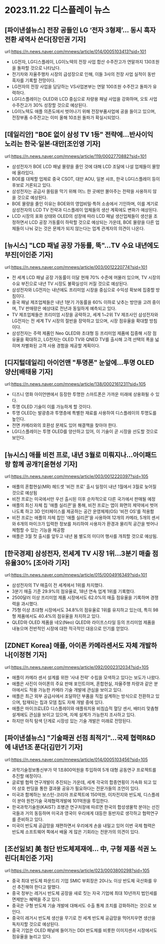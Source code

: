 # 2023.11.22 디스플레이 뉴스

## [파이낸셜뉴스] 전장 공들인 LG ‘전자 3형제’… 동시 흑자전환 새역사 쓴다[장민권 기자]
url:https://n.news.naver.com/mnews/article/014/0005103413?sid=101
- LG전자, LG디스플레이, LG이노텍의 전장 사업 합산 수주잔고가 연말까지 130조원을 돌파할 것으로 나타났다.
- 전기차와 자율주행차 시장의 급성장으로 인해, 이들 3사의 전장 사업 실적이 동반 흑자를 기록할 전망이다.
- LG전자의 전장 사업을 담당하는 VS사업본부는 연말 100조원 수주잔고 돌파가 유력하다.
- LG디스플레이는 OLED와 LCD 중심으로 차량용 패널 사업을 강화하며, 오토 사업 수주잔고가 30% 성장할 것으로 예상된다.
- LG이노텍도 애플 의존도에서 벗어나기 위해 전장부품사업에 공을 들이고 있으며, 전장부품 수주잔고는 이미 올해 10조원 돌파가 확실시되었다.

## [데일리안] "BOE 없이 삼성 TV 1등" 전략에…반사이익 노리는 한국·일본·대만[조인영 기자]
url:https://n.news.naver.com/mnews/article/119/0002770882?sid=101
- 삼성전자가 BOE LCD 패널 물량을 줄인 것에 대해 LCD 조달에 나설 업체들이 물망에 올라있다.
- BOE를 대체할 업체로 중국 CSOT, 대만 AOU, 일본 샤프, 한국 LG디스플레이 등이 후보로 거론되고 있다.
- 삼성전자는 공급사 쏠림을 막기 위해 어느 한 곳에만 몰아주는 전략을 사용하지 않을 것으로 예상된다.
- BOE 물량을 줄인 이유는 BOE와의 영업비밀·특허 소송에서 기인하며, 이를 계기로 삼성전자의 LCD TV 전략과 디스플레이 업체들의 생산 계획에도 변화가 예상된다.
- LCD 시장의 포화 상태와 OLED의 성장에 따라 LCD 패널 생산업체들이 생산을 조정하면서 LCD 공장 가동률이 하락할 것으로 예상되는 가운데, BOE 물량을 다른 업체들이 나눠 갖는 것은 문제가 되지 않는다는 업계 관계자의 의견이 나온다.

## [뉴시스] "LCD 패널 공장 가동률, 뚝"…TV 수요 내년에도 부진[이인준 기자]
url:https://n.news.naver.com/mnews/article/003/0012220774?sid=101
- 전 세계 LCD 패널 공장 가동률이 이달 현재 70% 수준에 머물러 있으며, TV 시장의 수요 부진으로 내년 TV 시장도 불확실성이 커질 것으로 예상된다.
- 삼성전자와 LG전자는 내년에도 프리미엄 시장을 중심으로 수익성 확보에 집중할 방침이다.
- 중국 패널 제조업체들은 내년 1분기 가동률을 60% 이하로 낮추는 방안을 고려 중이며, TV 판매량은 예상대로 전년과 동일하게 예측되고 있다.
- TV 제조업체들은 프리미엄 시장을 공략하고, 세계 1~2위 TV 제조사인 삼성전자와 LG전자는 전 세계 TV 시장의 절반을 장악하고 있으며, 시장 점유율을 확대할 방침이다.
- 삼성전자는 주력 제품인 Neo QLED와 초대형 등 프리미엄 제품에 집중해 시장 점유율을 확대하고, LG전자는 OLED TV와 QNED TV를 출시해 고객 선택의 폭을 넓히며 차별화된 고객 사용 경험을 제공할 계획이다.

## [디지털데일리] 아이언맨 "투명폰" 눈앞에…투명 OLED 양산[배태용 기자]
url:https://n.news.naver.com/mnews/article/138/0002161231?sid=105
- 디즈니 영화 아이언맨에서 등장한 투명한 스마트폰은 가까운 미래에 상용화될 수 있다.
- 투명 OLED 기술이 이를 가능하게 할 것이다.
- 투명 OLED는 발광층과 투명층에 특별한 재료를 사용하여 디스플레이의 투명도를 높인다.
- 전면 카메라와의 호환성 문제도 있어 해결책을 찾아야 한다.
- LG디스플레이는 투명 OLED를 양산하고 있어, 이 기술이 곧 시장을 선도할 것으로 보인다.

## [뉴시스] 애플 비전 프로, 내년 3월로 미뤄지나…아이패드랑 함께 공개?[윤현성 기자]
url:https://n.news.naver.com/mnews/article/003/0012220397?sid=105
- 애플의 혼합현실(MR) 헤드셋 '비전 프로' 출시 일정이 내년 1월에서 3월로 늦어질 것으로 예상됨
- 비전 프로는 미국에서만 우선 출시된 이후 순차적으로 다른 국가에서 판매될 예정
- 애플의 최신 자체 칩 '애플 실리콘'을 통해, 비전 프로는 앱이 화면의 제약에서 벗어나도록 하고 3D 인터페이스를 제공하는 공간 운영체제(OS) '비전 OS'를 적용함
- 비전 프로는 애플의 자체 칩인 '애플 실리콘'을 사용하여 12개의 카메라, 5개의 센서와 6개의 마이크가 입력한 정보를 처리하여 사용자가 환경과 물리적 공간을 벗어나 체험할 수 있는 기능을 제공함
- 애플은 3월 첫 출시를 앞두고 내년 봄 별도의 미디어 행사를 개최할 것으로 예상됨.

## [한국경제] 삼성전자, 전세계 TV 시장 1위…3분기 매출 점유율30% [조아라 기자]
url:https://n.news.naver.com/mnews/article/015/0004916349?sid=101
- 삼성전자의 TV 매출이 전 세계에서 1위를 차지했다.
- 3분기 매출 기준 29.9%의 점유율로, 18년 연속 업계 1위를 기록했다.
- 2500달러 이상 프리미엄 제품 시장에서도 62.0%의 매출 점유율을 기록하며 경쟁력을 과시했다.
- 75형 이상 초대형 시장에서도 34.8%의 점유율로 1위를 유지하고 있는데, 특히 98형 제품에서도 40.4%의 점유율을 차지하고 있다.
- QLED와 OLED 제품을 네오(Neo) QLED와 라이프스타일 등의 프리미엄 제품을 내놓으며 전반적인 시장에 대한 적극적인 대응으로 인기를 얻었다.

## [ZDNET Korea] 애플, 아이폰 카메라센서도 자체 개발하나[이정현 기자]
url:https://n.news.naver.com/mnews/article/092/0002312034?sid=105
- 애플이 카메라 센서 설계를 위한 ‘사내 전략’ 수립을 모색하고 있다는 보도가 나왔다.
- 애플은 사진이 아이폰의 주요 판매 포인트이며, 혼합현실, 자율주행 차량과 같은 분야에서도 적용 가능한 카메라 기술 개발에 관심을 보이고 있다.
- 애플은 최근 외부 공급사에서 조달하던 부품을 직접 설계하는 방식으로 전환하고 있으며, 탑재되는 칩과 모뎀 칩도 자체 개발 중에 있다.
- 애플은 마이크로LED 디스플레이와 애플워치용 비침습적 혈당 센서, 배터리 맞춤형 설계에도 관심을 보이고 있으며, 자체 설계가 가능한지 조사하고 있다.
- 하지만 아직 탐색 단계로 시장성 있는 기술 개발은 미래로 전망된다.

## [파이낸셜뉴스] "기술패권 선점 최적기"…국제 협력R&D에 내년1조 푼다[김만기 기자]
url:https://n.news.naver.com/mnews/article/014/0005103456?sid=105
- 과학기술정보통신부가 약 1조800억원을 투입하여 5개 대형 공동연구 프로젝트를 추진할 예정이다.
- 글로벌 협력 연구개발이 추진되는 가운데, 세계 각국의 합종연횡이 가속화 되고 있어 상호 펀딩을 통한 결과물 공유가 필요하다는 전문가들의 조언이 있다.
- 미국과 함께하는 보스턴-코리아 프로젝트에 150억원, 이차전지와 반도체, 디스플레이 분야 원천기술 국제협력개발에 101억원을 투입한다.
- 한국과학기술원(KAIST) 조병관 연구처장에 따르면 한국의 합성생물학 분야는 선진국들과 거의 동등하며 미국과 영국이 우리에게 대등한 동반자로 생각하고 협력연구를 준비하고 있다.
- 미국이 반도체 공급망을 재편하면서 우리에게 손을 내밀고 있어 이번 국제 협력은 반도체 소프트웨어 쪽에서 배울 게 많은 기회라는 전문가의 의견이 있다.

## [조선일보] 美 첨단 반도체제재에… 中, 구형 제품 석권 노린다[최인준 기자]
url:https://n.news.naver.com/mnews/article/023/0003800298?sid=105
- 중국 최대 반도체 파운드리 기업 SMIC 부회장은 20나노 이상 반도체 국산화를 우선 추진해야 한다고 말했다.
- 중국 정부는 레거시 반도체 공장을 새로 짓는 자국 기업에 최대 10년까지 법인세를 면제받는 혜택을 주고 있다.
- 중국은 구형 반도체 기술 개발에 대해서도 수출 통제 조치를 강화하려는 것으로 보인다.
- 중국이 레거시 반도체 생산을 무기로 전 세계 반도체 공급망을 먹어치우면 생산을 독차지할 것으로 예상된다.
- 중국 기업은 OLED 패널에 들어가는 DDI 반도체를 비롯한 이미지센서 시장에서도 점유율을 늘리고 있다.
